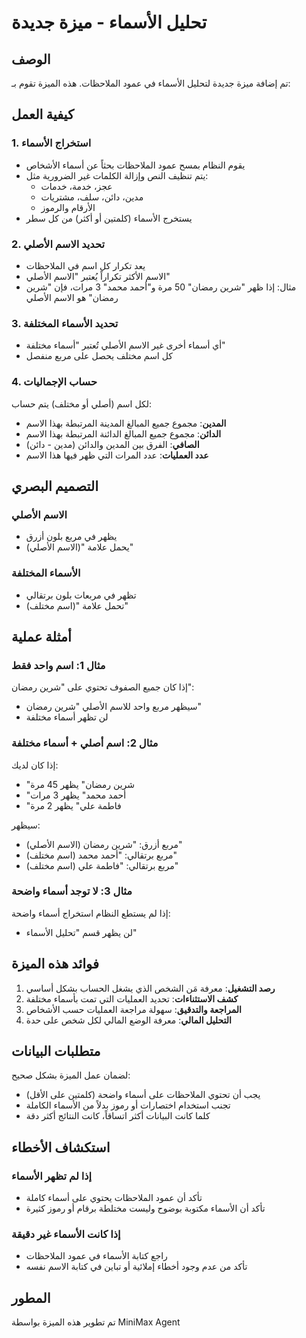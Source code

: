 # تحليل الأسماء - ميزة جديدة

## الوصف
تم إضافة ميزة جديدة لتحليل الأسماء في عمود الملاحظات. هذه الميزة تقوم بـ:

## كيفية العمل

### 1. استخراج الأسماء
- يقوم النظام بمسح عمود الملاحظات بحثاً عن أسماء الأشخاص
- يتم تنظيف النص وإزالة الكلمات غير الضرورية مثل:
  - عجز، خدمة، خدمات
  - مدين، دائن، سلف، مشتريات
  - الأرقام والرموز
- يستخرج الأسماء (كلمتين أو أكثر) من كل سطر

### 2. تحديد الاسم الأصلي
- يعد تكرار كل اسم في الملاحظات
- الاسم الأكثر تكراراً يُعتبر "الاسم الأصلي"
- مثال: إذا ظهر "شرين رمضان" 50 مرة و"أحمد محمد" 3 مرات، فإن "شرين رمضان" هو الاسم الأصلي

### 3. تحديد الأسماء المختلفة
- أي أسماء أخرى غير الاسم الأصلي تُعتبر "أسماء مختلفة"
- كل اسم مختلف يحصل على مربع منفصل

### 4. حساب الإجماليات
لكل اسم (أصلي أو مختلف) يتم حساب:
- **المدين**: مجموع جميع المبالغ المدينة المرتبطة بهذا الاسم
- **الدائن**: مجموع جميع المبالغ الدائنة المرتبطة بهذا الاسم
- **الصافي**: الفرق بين المدين والدائن (مدين - دائن)
- **عدد العمليات**: عدد المرات التي ظهر فيها هذا الاسم

## التصميم البصري

### الاسم الأصلي
- يظهر في مربع بلون أزرق
- يحمل علامة "(الاسم الأصلي)"

### الأسماء المختلفة
- تظهر في مربعات بلون برتقالي
- تحمل علامة "(اسم مختلف)"

## أمثلة عملية

### مثال 1: اسم واحد فقط
إذا كان جميع الصفوف تحتوي على "شرين رمضان":
- سيظهر مربع واحد للاسم الأصلي "شرين رمضان"
- لن تظهر أسماء مختلفة

### مثال 2: اسم أصلي + أسماء مختلفة
إذا كان لديك:
- "شرين رمضان" يظهر 45 مرة
- "أحمد محمد" يظهر 3 مرات
- "فاطمة علي" يظهر 2 مرة

سيظهر:
- مربع أزرق: "شرين رمضان (الاسم الأصلي)"
- مربع برتقالي: "أحمد محمد (اسم مختلف)"
- مربع برتقالي: "فاطمة علي (اسم مختلف)"

### مثال 3: لا توجد أسماء واضحة
إذا لم يستطع النظام استخراج أسماء واضحة:
- لن يظهر قسم "تحليل الأسماء"

## فوائد هذه الميزة

1. **رصد التشغيل**: معرفة مَن الشخص الذي يشغل الحساب بشكل أساسي
2. **كشف الاستثناءات**: تحديد العمليات التي تمت بأسماء مختلفة
3. **المراجعة والتدقيق**: سهولة مراجعة العمليات حسب الأشخاص
4. **التحليل المالي**: معرفة الوضع المالي لكل شخص على حدة

## متطلبات البيانات

لضمان عمل الميزة بشكل صحيح:
- يجب أن تحتوي الملاحظات على أسماء واضحة (كلمتين على الأقل)
- تجنب استخدام اختصارات أو رموز بدلاً من الأسماء الكاملة
- كلما كانت البيانات أكثر اتساقاً، كانت النتائج أكثر دقة

## استكشاف الأخطاء

### إذا لم تظهر الأسماء
- تأكد أن عمود الملاحظات يحتوي على أسماء كاملة
- تأكد أن الأسماء مكتوبة بوضوح وليست مختلطة برقام أو رموز كثيرة

### إذا كانت الأسماء غير دقيقة
- راجع كتابة الأسماء في عمود الملاحظات
- تأكد من عدم وجود أخطاء إملائية أو تباين في كتابة الاسم نفسه

## المطور
تم تطوير هذه الميزة بواسطة MiniMax Agent